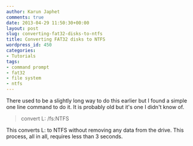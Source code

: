 ```yaml
---
author: Karun Japhet
comments: true
date: 2013-04-29 11:50:30+00:00
layout: post
slug: converting-fat32-disks-to-ntfs
title: Converting FAT32 disks to NTFS
wordpress_id: 450
categories:
- Tutorials
tags:
- command prompt
- fat32
- file system
- ntfs
---
```


There used to be a slightly long way to do this earlier but I found a simple one line command to do it. It is probably old but it's one I didn't know of.


<blockquote>convert L: /fs:NTFS</blockquote>


This converts L: to NTFS without removing any data from the drive. This process, all in all, requires less than 3 seconds.
